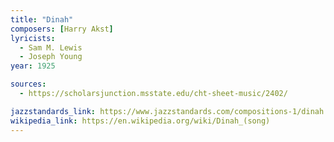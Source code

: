 ```yaml
---
title: "Dinah"
composers: [Harry Akst]
lyricists:
  - Sam M. Lewis
  - Joseph Young
year: 1925

sources:
  - https://scholarsjunction.msstate.edu/cht-sheet-music/2402/

jazzstandards_link: https://www.jazzstandards.com/compositions-1/dinah.htm
wikipedia_link: https://en.wikipedia.org/wiki/Dinah_(song)
---
```

